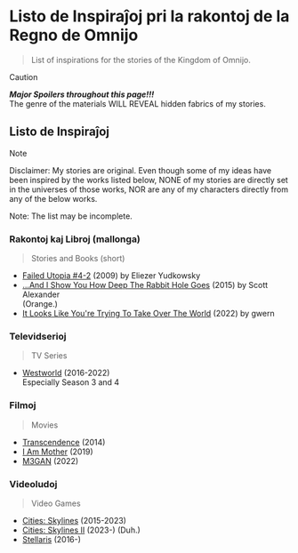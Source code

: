 <!-- -*- coding: utf-8 -*- -->

Listo de Inspiraĵoj pri la rakontoj de la Regno de Omnijo
===============================================================================

> List of inspirations for the stories of the Kingdom of Omnijo.

> [!CAUTION]
> ***Major Spoilers throughout this page!!!***  
> The genre of the materials WILL REVEAL
> hidden fabrics of my stories.

Listo de Inspiraĵoj
-------------------------------------------------------------------------------

> [!NOTE]
> Disclaimer:
> My stories are original.
> Even though some of my ideas have been inspired by the works listed below,
> NONE of my stories are directly set in the universes of those works,
> NOR are any of my characters directly from any of the below works.

Note: The list may be incomplete.

### Rakontoj kaj Libroj (mallonga)

> Stories and Books (short)

- [Failed Utopia #4-2](https://www.lesswrong.com/posts/ctpkTaqTKbmm6uRgC/failed-utopia-4-2) (2009) by Eliezer Yudkowsky
- […And I Show You How Deep The Rabbit Hole Goes](https://slatestarcodex.com/2015/06/02/and-i-show-you-how-deep-the-rabbit-hole-goes/) (2015) by Scott Alexander  
  (Orange.)
- [It Looks Like You're Trying To Take Over The World](https://gwern.net/fiction/clippy) (2022) by gwern

### Televidserioj

> TV Series

- [Westworld](https://www.imdb.com/title/tt0475784) (2016-2022)  
  Especially Season 3 and 4

### Filmoj

> Movies

- [Transcendence](https://www.imdb.com/title/tt2209764) (2014)
- [I Am Mother](https://www.imdb.com/title/tt6292852) (2019)
- [M3GAN](https://www.imdb.com/title/tt8760708) (2022)

### Videoludoj

> Video Games

- [Cities: Skylines](https://store.steampowered.com/app/255710/Cities_Skylines/) (2015-2023)
- [Cities: Skylines II](https://store.steampowered.com/app/949230/Cities_Skylines_II/) (2023-) (Duh.)
- [Stellaris](https://store.steampowered.com/app/281990/Stellaris/) (2016-)
